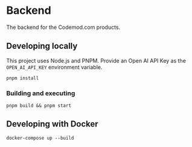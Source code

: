 # Backend

The backend for the Codemod.com products.

## Developing locally

This project uses Node.js and PNPM. Provide an Open AI API Key as the `OPEN_AI_API_KEY` environment variable.

    pnpm install

### Building and executing

    pnpm build && pnpm start


## Developing with Docker

    docker-compose up --build
